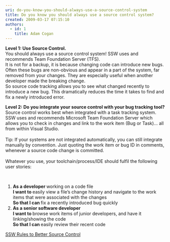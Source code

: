 ```yaml
---
uri: do-you-know-you-should-always-use-a-source-control-system
title: Do you know you should always use a source control system?
created: 2009-03-17 07:15:10
authors:
  - id: 1
    title: Adam Cogan
---
```





<span class='intro'> <p> 
   <strong>​Level 1&#58;&#160;Use&#160;Source&#160;Control.&#160;</strong><br>You should always use a source control system! SSW uses and recommends Team Foundation Server (TFS). 
   <br>It is not for a backup, it is because changing code can introduce new bugs. Often these bugs are non-obvious ​​​and appear in a part of the system, far removed from your changes. They are especially useful when another developer made the breaking change.<br>So source code tracking allows you to see what changed recently to introduce a new bug. This dramatically reduces the time it takes to find and fix a newly introduced error.</p><p dir="ltr"> 
   <strong>Level 2&#58; Do you integrate your source control with your bug tracking tool?</strong><br>Source control works best when integrated with a task tracking system. SSW uses and recommends Microsoft Team Foundation Server which allows you to check in changes and link to the work item (Bug or Task)... all from within Visual Studio. 
   <br>&#160;<br>Tip&#58; If your systems are not integrated automatically, you can still integrate manually by convention. Just quoting the work item or bug ID in comments, whenever a source code change is committed.<br>&#160;<br>Whatever you use, your toolchain/process/IDE should fulfil the following user stories&#58;</p> ​​   
<ol><li> 
      <strong>As a developer </strong>working on a code file 
      <br>
      <strong>I want to </strong>easily view a file’s change history and navigate to the work items that were associated with the changes 
      <br>
      <strong>So that I can </strong>fix a recently introduced bug quickly</li><li> 
      <strong>As a senior software developer </strong>
      <br>
      <strong>I want to </strong>browse work items of junior developers, and have it linking/showing the code 
      <br>
      <strong>So that I can </strong>easily review their recent code<br></li></ol><p> 
   <a href="http&#58;//www.ssw.com.au/ssw/Standards/Rules/RulesToBetterSourceControl.aspx">SSW Rules to Better Source Control</a> </p> </span>




